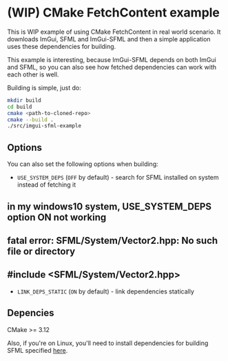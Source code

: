 (WIP) CMake FetchContent example
==========================

This is WIP example of using CMake FetchContent in real world scenario. It
downloads ImGui, SFML and ImGui-SFML and then a simple application uses these
dependencies for building.

This example is interesting, because ImGui-SFML depends on both ImGui and SFML,
so you can also see how fetched dependencies can work with each other is well.

Building is simple, just do:

```sh
mkdir build
cd build
cmake <path-to-cloned-repo>
cmake --build .
./src/imgui-sfml-example
```

Options
-------

You can also set the following options when building:

* `USE_SYSTEM_DEPS` (`OFF` by default) - search for SFML installed on system instead of fetching it
## in my windows10 system, USE_SYSTEM_DEPS option ON not working 
## fatal error: SFML/System/Vector2.hpp: No such file or directory
##  #include <SFML/System/Vector2.hpp>
 
 
* `LINK_DEPS_STATIC` (`ON` by default) - link dependencies statically


Depencies
---

CMake >= 3.12

Also, if you're on Linux, you'll need to install dependencies for building SFML
specified
[here](https://www.sfml-dev.org/tutorials/2.5/compile-with-cmake.php#installing-dependencies).
